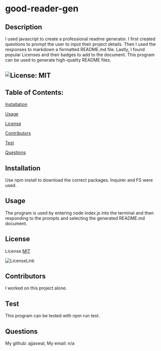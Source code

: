 # good-reader-gen
  ## Description
  I used javascript to create a professional readme generator. I first created questions to prompt the user to input their project details. Then I used the responses to markdown a formatted README.md file. Lastly, I found popular Licenses and their badges to add to the document. This program can be used to generate high-quality README files.

  ## ![License: MIT](https://img.shields.io/badge/License-MIT-yellow.svg)
  
  ## Table of Contents:

  [Installation](#installation)

  [Usage](#usage)

  [License](#license)

  [Contributors](#contributors)

  [Test](#test)

  [Questions](#questions)
  
  ## Installation
  Use npm install to download the correct packages. Inquirer and FS were used.
  
  ## Usage
  The program is used by entering node index.js into the terminal and then responding to the prompts and selecting the generated README.md document.
  
  ## License
  License 
 [MIT](https://choosealicense.com/licenses/mit/)

  ![LicenseLink](#license)
  
  ## Contributors
  I worked on this project alone.
  
  ## Test
  This program can be tested with npm run test.
  
  ## Questions
  My github: ajjaswal,
  My email: n/a